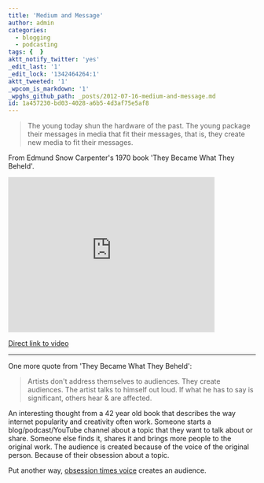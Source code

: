 ```yaml
---
title: 'Medium and Message'
author: admin
categories:
  - blogging
  - podcasting
tags: {  }
aktt_notify_twitter: 'yes'
_edit_last: '1'
_edit_lock: '1342464264:1'
aktt_tweeted: '1'
_wpcom_is_markdown: '1'
_wpghs_github_path: _posts/2012-07-16-medium-and-message.md
id: 1a457230-bd03-4028-a6b5-4d3af75e5af8
---
```

<blockquote><p>
  The young today shun the hardware of the past. The young package their messages in media that fit their messages, that is, they create new media to fit their messages.
</p></blockquote>
<p>From Edmund Snow Carpenter's 1970 book 'They Became What They Beheld'.</p>
<p><iframe width="420" height="315" src="http://www.youtube.com/embed/bm-Jjvqu3U4?rel=0" frameborder="0" allowfullscreen></iframe></p>
<p><a href="http://youtu.be/bm-Jjvqu3U4">Direct link to video</a></p>
<hr>
<p>One more quote from 'They Became What They Beheld':</p>
<blockquote><p>
  Artists don't address themselves to audiences. They create audiences. The artist talks to himself out loud. If what he has to say is significant, others hear &amp; are affected.
</p></blockquote>
<p>An interesting thought from a 42 year old book that describes the way internet popularity and creativity often work. Someone starts a blog/podcast/YouTube channel about a topic that they want to talk about or share. Someone else finds it, shares it and brings more people to the original work. The audience is created because of the voice of the original person. Because of their obsession about a topic.</p>
<p>Put another way, <a href="http://daringfireball.net/2009/03/obsession_times_voice">obsession times voice</a> creates an audience.</p>
